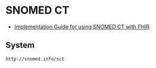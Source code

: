 # SNOMED CT

* [Implementation Guide for using SNOMED CT with FHIR](https://confluence.ihtsdotools.org/display/FHIR/Implementation+Guide+for+using+SNOMED+CT+with+FHIR)

## System

```
http://snomed.info/sct	
```
